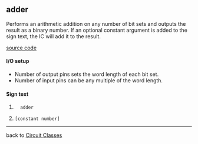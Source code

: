 adder
----------
Performs an arithmetic addition on any number of bit sets and outputs the result as a binary number.
If an optional constant argument is added to the sign text, the IC will add it to the result.

[source code](https://github.com/eisental/BasicCircuits/blob/master/src/main/java/org/tal/basiccircuits/adder.java)

#### I/O setup 
* Number of output pins sets the word length of each bit set.  
* Number of input pins can be any multiple of the word length.

#### Sign text
1. `   adder   `

2. ` [constant number]  `
***
back to [Circuit Classes](Home)
